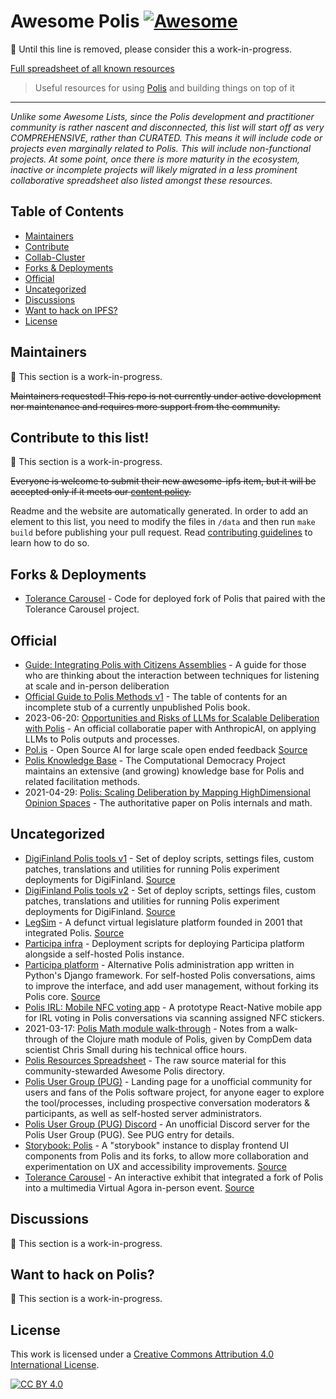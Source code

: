 # Awesome Polis [![Awesome](https://cdn.rawgit.com/sindresorhus/awesome/d7305f38d29fed78fa85652e3a63e154dd8e8829/media/badge.svg)](https://github.com/sindresorhus/awesome)

:construction: Until this line is removed, please consider this a work-in-progress.

[Full spreadsheet of all known resources][spreadsheet]

<!-- Links -->
   [spreadsheet]: https://docs.google.com/spreadsheets/d/1PNlYoIyN1_jS7CpHDImHcA8qW4UFuEDLVZe0p_C6V0w/edit#gid=0

> Useful resources for using [Polis](https://pol.is/home) and building things on top of it

----
_Unlike some Awesome Lists, since the Polis development and practitioner
community is rather nascent and disconnected, this list will start off as very
COMPREHENSIVE, rather than CURATED. This means it will include code or projects
even marginally related to Polis. This will include non-functional projects. At
some point, once there is more maturity in the ecosystem, inactive or
incomplete projects will likely migrated in a less prominent collaborative
spreadsheet also listed amongst these resources._

## Table of Contents

- [Maintainers](#maintainers)
- [Contribute](#contribute-to-this-list)
- [Collab-Cluster](#collab-cluster)
- [Forks & Deployments](#forks-deployments)
- [Official](#official)
- [Uncategorized](#uncategorized)
- [Discussions](#discussions)
- [Want to hack on IPFS?](#want-to-hack-on-ipfs)
- [License](#license)

## Maintainers

:construction: This section is a work-in-progress.

~~Maintainers requested! This repo is not currently under active development nor maintenance and requires more support from the community.~~

## Contribute to this list!

:construction: This section is a work-in-progress.

~~Everyone is welcome to submit their new awesome-ipfs item, but it will be accepted only if it meets our [content policy](https://github.com/ipfs/awesome-ipfs/blob/master/POLICY.md).~~

Readme and the website are automatically generated. In order to add an element to this list, you need to modify the files in `/data` and then run  `make build` before publishing your pull request. Read [contributing guidelines](https://github.com/ipfs/awesome-ipfs/blob/master/CONTRIBUTING.md) to learn how to do so.

## Forks & Deployments

- [Tolerance Carousel](https://github.com/tolerance-carousel/polis_tolerance-carousel) - Code for deployed fork of Polis that paired with the Tolerance Carousel project.

## Official

- [Guide: Integrating Polis with Citizens Assemblies](https://compdemocracy.org/polis/book/lottery-selected-assemblies/) - A guide for those who are thinking about the interaction between techniques for listening at scale and in-person deliberation
- [Official Guide to Polis Methods v1](https://compdemocracy.org/polis/book/introduction/) - The table of contents for an incomplete stub of a currently unpublished Polis book.
- 2023-06-20: [Opportunities and Risks of LLMs for Scalable Deliberation with Polis](https://www.researchgate.net/publication/371758108_Opportunities_and_Risks_of_LLMs_for_Scalable_Deliberation_with_Polis) - An official collaboratie paper with AnthropicAI, on applying LLMs to Polis outputs and processes.
- [Pol.is](https://pol.is/home) - Open Source AI for large scale open ended feedback [Source](https://github.com/compdemocracy/polis)
- [Polis Knowledge Base](https://compdemocracy.org/knowledge-base) - The Computational Democracy Project maintains an extensive (and growing) knowledge base for Polis and related facilitation methods.
- 2021-04-29: [Polis: Scaling Deliberation by Mapping HighDimensional Opinion Spaces](https://www.e-revistes.uji.es/index.php/recerca/article/view/5516/6558) - The authoritative paper on Polis internals and math.

## Uncategorized

- [DigiFinland Polis tools v1](https://www.sitra.fi/en/projects/polis-platform-experiments/) - Set of deploy scripts, settings files, custom patches, translations and utilities for running Polis experiment deployments for DigiFinland. [Source](https://github.com/jylaroti/polis-digifinland-tools/)
- [DigiFinland Polis tools v2](https://www.sitra.fi/en/projects/polis-platform-experiments/) - Set of deploy scripts, settings files, custom patches, translations and utilities for running Polis experiment deployments for DigiFinland. [Source](https://github.com/polis-digifinland/polis-digifinland)
- [LegSim](https://www.polisci.washington.edu/research/projects/legsim-legislative-simulation-wwwlegsimorg) - A defunct virtual legislature platform founded in 2001 that integrated Polis. [Source](https://github.com/UWLegSim/legsim-public/)
- [Participa infra](https://github.com/participa-lab/plataforma) - Deployment scripts for deploying Participa platform alongside a self-hosted Polis instance.
- [Participa platform](https://participalab.uy/#polarizacion) - Alternative Polis administration app written in Python's Django framework. For self-hosted Polis conversations, aims to improve the interface, and add user management, without forking its Polis core. [Source](https://github.com/participa-lab/plataforma)
- [Polis IRL: Mobile NFC voting app](https://github.com/patcon/polis-like-nfc) - A prototype React-Native mobile app for IRL voting in Polis conversations via scanning assigned NFC stickers.
- 2021-03-17: [Polis Math module walk-through](https://hackmd.io/@patcon/conversa-calls/https%3A%2F%2Fhackmd.io%2F%40patcon%2Fr1KpFakV_) - Notes from a walk-through of the Clojure math module of Polis, given by CompDem data scientist Chris Small during his technical office hours.
- [Polis Resources Spreadsheet](https://docs.google.com/spreadsheets/d/1PNlYoIyN1_jS7CpHDImHcA8qW4UFuEDLVZe0p_C6V0w/edit#gid=0) - The raw source material for this community-stewarded Awesome Polis directory.
- [Polis User Group (PUG)](https://hackmd.io/@patcon/conversa-calls/) - Landing page for a unofficial community for users and fans of the Polis software project, for anyone eager to explore the tool/processes, including prospective conversation moderators & participants, as well as self-hosted server administrators.
- [Polis User Group (PUG) Discord](https://discord.com/invite/wFWB8kzQpP) - An unofficial Discord server for the Polis User Group (PUG). See PUG entry for details.
- [Storybook: Polis](https://civictechto.github.io/polis-storybook/) - A "storybook" instance to display frontend UI components from Polis and its forks, to allow more collaboration and experimentation on UX and accessibility improvements. [Source](https://github.com/CivicTechTO/polis-storybook)
- [Tolerance Carousel](http://web.archive.org/web/20230908152124/https://www.reinwardt.ahk.nl/en/research-group-cultural-heritage/projects/project/0/re-tracing-history/) - An interactive exhibit that integrated a fork of Polis into a multimedia Virtual Agora in-person event. [Source](https://github.com/tolerance-carousel/tolerance-carousel)

## Discussions

:construction: This section is a work-in-progress.

## Want to hack on Polis?

:construction: This section is a work-in-progress.

## License

This work is licensed under a [Creative Commons Attribution 4.0 International License][cc-by].

[![CC BY 4.0][cc-by-image]][cc-by]

[cc-by]: http://creativecommons.org/licenses/by/4.0/
[cc-by-image]: https://i.creativecommons.org/l/by/4.0/88x31.png